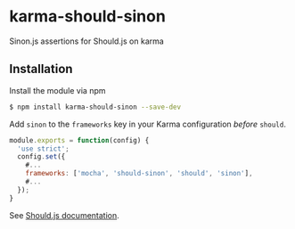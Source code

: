 karma-should-sinon
===========

Sinon.js assertions for Should.js on karma

Installation
------------

Install the module via npm

```sh
$ npm install karma-should-sinon --save-dev
```

Add `sinon` to the `frameworks` key in your Karma configuration *before* `should`.

```js
module.exports = function(config) {
  'use strict';
  config.set({
    #...
    frameworks: ['mocha', 'should-sinon', 'should', 'sinon'],
    #...
  });
}
```
See [Should.js documentation](http://shouldjs.github.io/#assertion-called).
